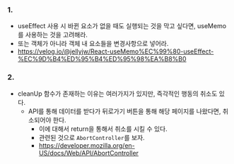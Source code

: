 ### 1.

- useEffect 사용 시 바뀐 요소가 없을 때도 실행되는 것을 막고 싶다면, useMemo를 사용하는 것을 고려해라.
- 또는 객체가 아니라 객체 내 요소들을 변경사항으로 넣어라.
- <a href="https://velog.io/@jellyjw/React-useMemo%EC%99%80-useEffect-%EC%9D%B4%ED%95%B4%ED%95%98%EA%B8%B0
  ">https://velog.io/@jellyjw/React-useMemo%EC%99%80-useEffect-%EC%9D%B4%ED%95%B4%ED%95%98%EA%B8%B0
  </a>

### 2.
- cleanUp 함수가 존재하는 이유는 여러가지가 있지만, 즉각적인 행동의 취소도 있다.
  - API를 통해 데이터를 받다가 뒤로가기 버튼을 통해 해당 페이지를 나왔다면, 취소되어야 한다.
    - 이에 대해서 return을 통해서 취소를 시킬 수 있다.
    - 관련된 것으로 `AbortController`를 보자.
    - https://developer.mozilla.org/en-US/docs/Web/API/AbortController